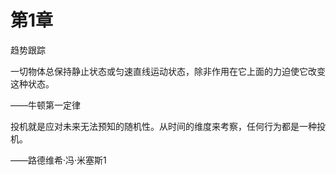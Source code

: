 # 第1章  
趋势跟踪

一切物体总保持静止状态或匀速直线运动状态，除非作用在它上面的力迫使它改变这种状态。

——牛顿第一定律

投机就是应对未来无法预知的随机性。从时间的维度来考察，任何行为都是一种投机。

——路德维希·冯·米塞斯1